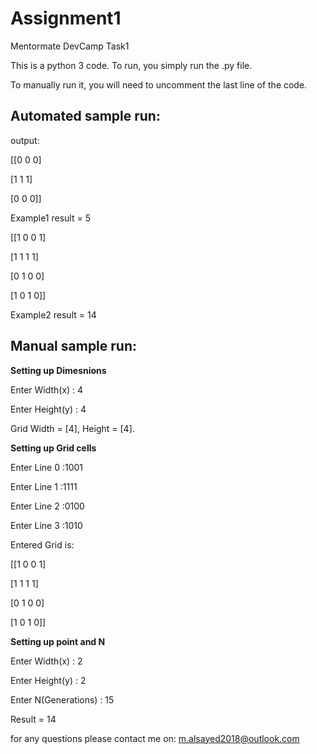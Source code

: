 # Assignment1
Mentormate DevCamp Task1

This is a python 3 code.
To run, you simply run the .py file.

To manually run it, you will need to uncomment the last line of the code.

## Automated sample run:
output:

[[0 0 0]

 [1 1 1]
 
 [0 0 0]]
 
Example1 result = 5

[[1 0 0 1]

 [1 1 1 1]
 
 [0 1 0 0]
 
 [1 0 1 0]]
 
Example2 result = 14

## Manual sample run:

**Setting up Dimesnions**

Enter Width(x)  : 4

Enter Height(y) : 4

Grid Width = [4], Height = [4].

**Setting up Grid cells**

Enter Line 0 :1001

Enter Line 1 :1111

Enter Line 2 :0100

Enter Line 3 :1010

Entered Grid is:

[[1 0 0 1]


 [1 1 1 1]
 
 
 [0 1 0 0]
 
 
 [1 0 1 0]]
 
**Setting up point and N**

Enter Width(x)       : 2

Enter Height(y)      : 2

Enter N(Generations) : 15

Result = 14




for any questions please contact me on:
m.alsayed2018@outlook.com
